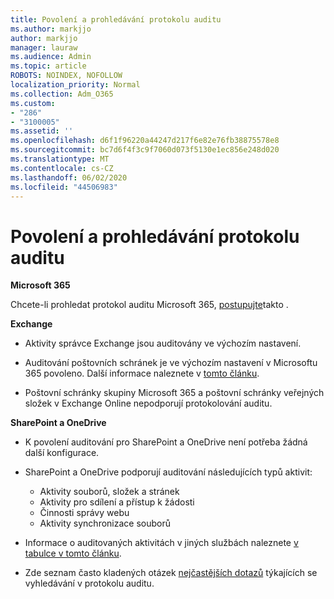 ```yaml
---
title: Povolení a prohledávání protokolu auditu
ms.author: markjjo
author: markjjo
manager: lauraw
ms.audience: Admin
ms.topic: article
ROBOTS: NOINDEX, NOFOLLOW
localization_priority: Normal
ms.collection: Adm_O365
ms.custom:
- "286"
- "3100005"
ms.assetid: ''
ms.openlocfilehash: d6f1f96220a44247d217f6e82e76fb38875578e8
ms.sourcegitcommit: bc7d6f4f3c9f7060d073f5130e1ec856e248d020
ms.translationtype: MT
ms.contentlocale: cs-CZ
ms.lasthandoff: 06/02/2020
ms.locfileid: "44506983"
---
```

# <a name="enable-and-search-the-audit-log"></a>Povolení a prohledávání protokolu auditu

**Microsoft 365**

Chcete-li prohledat protokol auditu Microsoft 365, [postupujte](https://docs.microsoft.com/microsoft-365/compliance/search-the-audit-log-in-security-and-compliance#search-the-audit-log)takto .

**Exchange**

- Aktivity správce Exchange jsou auditovány ve výchozím nastavení.

- Auditování poštovních schránek je ve výchozím nastavení v Microsoftu 365 povoleno. Další informace naleznete v [tomto článku](https://docs.microsoft.com/microsoft-365/compliance/enable-mailbox-auditing).

- Poštovní schránky skupiny Microsoft 365 a poštovní schránky veřejných složek v Exchange Online nepodporují protokolování auditu.

**SharePoint a OneDrive**

- K povolení auditování pro SharePoint a OneDrive není potřeba žádná další konfigurace.

- SharePoint a OneDrive podporují auditování následujících typů aktivit:

    - Aktivity souborů, složek a stránek
    - Aktivity pro sdílení a přístup k žádosti
    - Činnosti správy webu
    - Aktivity synchronizace souborů

- Informace o auditovaných aktivitách v jiných službách naleznete [v tabulce v tomto článku](https://docs.microsoft.com/microsoft-365/compliance/search-the-audit-log-in-security-and-compliance#audited-activities).

- Zde seznam často kladených otázek [nejčastějších dotazů](https://docs.microsoft.com/microsoft-365/compliance/search-the-audit-log-in-security-and-compliance#frequently-asked-questions) týkajících se vyhledávání v protokolu auditu.